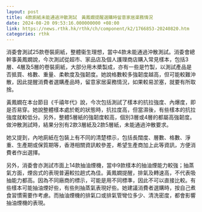 ```yaml
---
layout: post
title: 4款廁紙未能通過沖散測試　黃鳳嫺提醒選購時留意家居渠務情況
date: 2024-08-20 09:53:16.000000000 +08:00
link: https://news.rthk.hk/rthk/ch/component/k2/1766853-20240820.htm
categories: rthk
---
```


消委會測試25款卷裝廁紙，整體衞生理想，當中4款未能通過沖散測試。消委會總幹事黃鳳嫺說，今次測試從超市、家品店及個人護理商店購入常見樣本，包括3層、4層及5層的卷裝廁紙，大部分用木槳製成，亦有一些是竹製，以測試產品是否抵買、格數、重量、柔軟度及強韌度。她說格數較多強韌度越高，但可能較難沖散，因此提醒消費者選購產品時，留意家居渠務情況，如果較易淤塞，就要有所取捨。

黃鳳嫺在本台節目《千禧年代》說，今次包括測試了樣本的抗拉強度、內爆度，即是否易穿。她說整體樣本處於乾的狀態時，抗拉度高，但當濕後，有些樣本的抗拉強度就較低分。另外，整體5層紙的強韌度較高，個別3層或4層的都屬高強韌度。做沖散測試時，結果分別有2款3層紙及2款5層紙，未能通過沖散要求。

她又提到，內地廁紙在包裝上有不同的清楚標示，包括長闊度、層數、格數、淨重、生產期或保質期等，香港相關資訊較參差，希望生產商加上此等資訊，方便消費者作出選擇。
 
另外，消委會亦測試市面上14款抽油煙機，當中9款樣本的抽油煙能力較強；抽蒸氣方面，煙囪式的表現普遍較拉趟式為佳。黃鳳嫺提醒，排氣及轉速高，不代表吸抽能力都高。因為不同廠商的標示，可能是用不同標準，因此不可以直接比較。有些樣本可能抽油煙好些，有些則抽蒸氣表現好些。她建議消費者選購時，按自己煮食習慣需要作考慮。而抽油煙機的排氣口或排氣管彎位多少、清洗密度，都會影響抽油煙機的表現。
